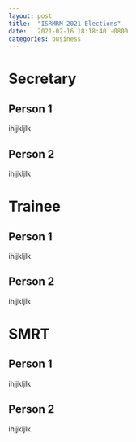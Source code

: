 ```yaml
---
layout: post
title:  "ISRMRM 2021 Elections"
date:   2021-02-16 18:18:40 -0800
categories: business 
---
```


# Secretary
## Person 1
ihjjkljlk
## Person 2
ihjjkljlk

# Trainee 
## Person 1
ihjjkljlk
## Person 2
ihjjkljlk

# SMRT 
## Person 1
ihjjkljlk
## Person 2
ihjjkljlk
